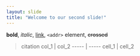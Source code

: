 ```yaml
---
layout: slide
title: "Welcome to our second slide!"
---
```

**bold**, *italic*, [link](http://google.com), `<addr>` element, ~~crossed~~
>citation
col_1 | col_2
----- | -----
cell_1 | cell_2


